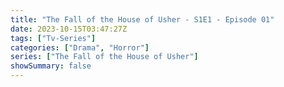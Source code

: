 ```yaml
---
title: "The Fall of the House of Usher - S1E1 - Episode 01"
date: 2023-10-15T03:47:27Z
tags: ["Tv-Series"]
categories: ["Drama", "Horror"]
series: ["The Fall of the House of Usher"]
showSummary: false
---
```


  <mux-player stream-type="on-demand"
  src="https://kp3d-my.sharepoint.com/personal/ryoo_kp3d_onmicrosoft_com/_layouts/15/download.aspx?share=EQBKvWHFljBBhCAEoVJ6lrABw2ObUfH-51ltFusJsCt4Yw" prefer-playback="mse" controls>
  </mux-player>
  
  
  <script src="https://cdn.jsdelivr.net/npm/@mux/mux-player"></script>
  
 <script type="application/ld+json">
 {
  "@context": "https://schema.org/",
  "@type": "VideoObject",
  "name": "The Fall of the House of Usher - S1E1 - Episode 01",
  "contentUrl": "https://stream.mux.com/h021eKZWR5F2qBKuVr3Gl00VKZWLuViUEGL02s402v01RFPw.m3u8",
  "thumbnailUrl": "https://www.themoviedb.org/t/p/original/3VopZH8XBS8OM2kDAUuVvYly52N.jpg?width=314&fit_mode=preserve&time=25",
  "uploadDate": "2023-10-15T03:47:27Z",
}

</script>
